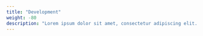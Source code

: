 ```yaml
---
title: "Development"
weight: -80
description: "Lorem ipsum dolor sit amet, consectetur adipiscing elit. Suspendisse tortor augue, tincidunt a est quis, ullamcorper feugiat odio. Donec molestie, nunc vitae placerat elementum, ante ligula gravida dolor, ut varius elit ipsum sed nunc. Quisque varius lacinia urna, ac consequat turpis gravida volutpat."
---
```

